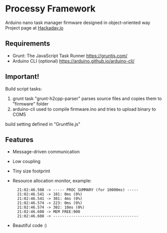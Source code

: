# Processy Framework
Arduino nano task manager firmware designed in object-oriented way
Project page at [Hackaday.io](https://hackaday.io/project/183221-processy-framework)

## Requirements
* Grunt: The JavaScript Task Runner https://gruntjs.com/
* Arduino CLI (optional) https://arduino.github.io/arduino-cli/

## Important!
Build script tasks:
1. grunt task "grunt-h2cpp-parser" parses source files and copies them to "firmware" folder
2. arduino-cli used to compile firmware.ino and tries to upload binary to COM5

build setting defined in "Gruntfile.js"

## Features
* Message-driven communication
* Low coupling
* Tiny size footprint
* Resource allocation monitor, example:

		21:02:46.508 -> ----- PROC SUMMARY (for 10000ms) -----
		21:02:46.541 -> 101: 0ms (0%)
		21:02:46.541 -> 301: 4ms (0%)
		21:02:46.574 -> 223: 0ms (0%)
		21:02:46.574 -> 302: 10ms (0%)
		21:02:46.608 -> MEM FREE:900
		21:02:46.608 -> --------------------------------------

* Beautiful code :)
